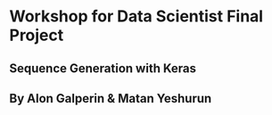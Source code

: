 # Workshop for Data Scientist Final Project  
## Sequence Generation with Keras 
## By Alon Galperin & Matan Yeshurun 
